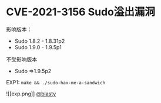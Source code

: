 # CVE-2021-3156 Sudo溢出漏洞

影响版本：
- Sudo 1.8.2 - 1.8.31p2
- Sudo 1.9.0 - 1.9.5p1

不受影响版本

- Sudo =>1.9.5p2

EXP1:
```make && ./sudo-hax-me-a-sandwich```


![[exp.png]]
[@blasty](https://github.com/blasty/CVE-2021-3156)